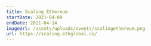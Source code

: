 ```yaml
---
title: Scaling Ethereum
startDate: 2021-04-09
endDate: 2021-04-14
imageUrl: /assets/uploads/events/scalingethereum.png
url: https://scaling.ethglobal.co/
---
```

